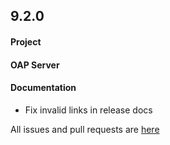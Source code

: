 ## 9.2.0

#### Project

#### OAP Server

#### Documentation

* Fix invalid links in release docs

All issues and pull requests are [here](https://github.com/apache/skywalking/milestone/136?closed=1)
